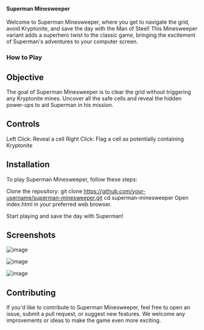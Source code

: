#### Superman Minesweeper

Welcome to Superman Minesweeper, where you get to navigate the grid, avoid Kryptonite, and save the day with the Man of Steel! This Minesweeper variant adds a superhero twist to the classic game, bringing the excitement of Superman's adventures to your computer screen.

### How to Play
## Objective
The goal of Superman Minesweeper is to clear the grid without triggering any Kryptonite mines. Uncover all the safe cells and reveal the hidden power-ups to aid Superman in his mission.

## Controls
Left Click: Reveal a cell
Right Click: Flag a cell as potentially containing Kryptonite

## Installation
To play Superman Minesweeper, follow these steps:

Clone the repository:
git clone https://github.com/your-username/superman-minesweeper.git
cd superman-minesweeper
Open index.html in your preferred web browser.

Start playing and save the day with Superman!

## Screenshots
![image](https://github.com/PrimeDaniel/Superman-Minesweeper-Game/assets/128545450/8e0edd03-9774-405b-a8e4-de21eb15f4d3)

![image](https://github.com/PrimeDaniel/Superman-Minesweeper-Game/assets/128545450/f727d7c4-2677-4996-9724-f21d03203734)

![image](https://github.com/PrimeDaniel/Superman-Minesweeper-Game/assets/128545450/1396dde6-4837-47aa-8acd-f84863c37b43)




## Contributing
If you'd like to contribute to Superman Minesweeper, feel free to open an issue, submit a pull request, or suggest new features. We welcome any improvements or ideas to make the game even more exciting.

